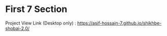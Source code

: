 # First 7 Section 
Project View Link (Desktop only) : https://asif-hossain-7.github.io/shikhbe-shobai-2.0/
